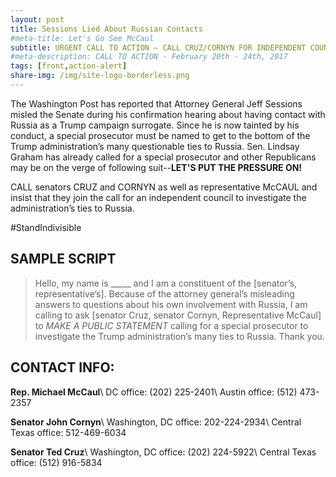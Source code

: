 ```yaml
---
layout: post
title: Sessions Lied About Russian Contacts
#meta-title: Let's Go See McCaul
subtitle: URGENT CALL TO ACTION – CALL CRUZ/CORNYN FOR INDEPENDENT COUNCIL
#meta-description: CALL TO ACTION - February 20th - 24th, 2017
tags: [front,action-alert]
share-img: /img/site-logo-borderless.png
---
```

The Washington Post has reported that Attorney General Jeff Sessions misled the Senate during his confirmation hearing about having contact with Russia as a Trump campaign surrogate. Since he is now tainted by his conduct, a special prosecutor must be named to get to the bottom of the Trump administration’s many questionable ties to Russia. Sen. Lindsay Graham has already called for a special prosecutor and other Republicans may be on the verge of following suit--**LET'S PUT THE PRESSURE ON!**

CALL senators CRUZ and CORNYN as well as representative McCAUL and insist that they join the call for an independent council to investigate the administration’s ties to Russia.

#StandIndivisible

## SAMPLE SCRIPT

> Hello, my name is &#95;&#95;&#95;&#95;&#95; and I am a constituent of
> the [senator’s, representative’s]. Because of the attorney general’s
> misleading answers to questions about his own involvement with Russia,
> I am calling to ask [senator Cruz, senator Cornyn, Representative McCaul]
> to *MAKE A PUBLIC STATEMENT* calling for a special prosecutor to investigate
> the Trump administration’s many ties to Russia. Thank you.

## CONTACT INFO:

**Rep. Michael McCaul**\\
DC office: (202) 225-2401\\
Austin office: (512) 473-2357

**Senator John Cornyn**\\
Washington, DC office: 202-224-2934\\
Central Texas office: 512-469-6034

**Senator Ted Cruz**\\
Washington, DC office: (202) 224-5922\\
Central Texas office: (512) 916-5834
